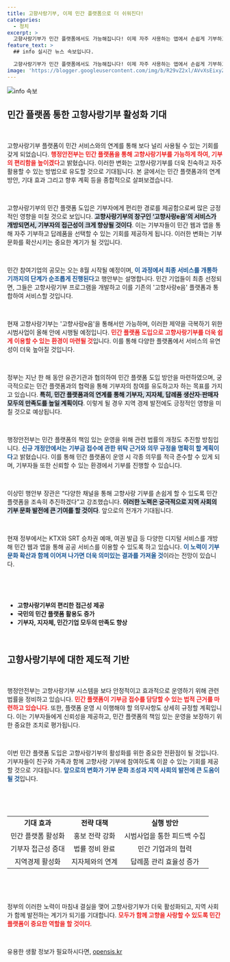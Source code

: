 ```yaml
---
title: 고향사랑기부, 이제 민간 플랫폼으로 더 쉬워진다!
categories:
  - 정치
excerpt: >
  고향사랑기부가 민간 플랫폼에서도 가능해집니다! 이제 자주 사용하는 앱에서 손쉽게 기부하고 답례품을 선택할 수 있는 기회가 열려, 기부의 접근성이 크게 향상됩니다.
feature_text: >
  ## info 실시간 뉴스 속보입니다.

  고향사랑기부가 민간 플랫폼에서도 가능해집니다! 이제 자주 사용하는 앱에서 손쉽게 기부하고 답례품을 선택할 수 있는 기회가 열려, 기부의 접근성이 크게 향상됩니다.
image: 'https://blogger.googleusercontent.com/img/b/R29vZ2xl/AVvXsEixyZcFfHzMRdzZMjFBmAUKJYCLCGyLL1o632UiGVXcaFdKo_bkvkuCioo0uUKlGfBVcT3P84aROyZIXSBEx3Aw5nCQ3pTgDom1WDC4m8eifvWiAmWEEVb4x6G_l8C0QH225ldMjyaFvpxGEBGNO37VmDTDMHGhJPq73UglMfDca1-0aw/s1600/blogspot.png'
---
```


<p><img src="https://blogger.googleusercontent.com/img/b/R29vZ2xl/AVvXsEixyZcFfHzMRdzZMjFBmAUKJYCLCGyLL1o632UiGVXcaFdKo_bkvkuCioo0uUKlGfBVcT3P84aROyZIXSBEx3Aw5nCQ3pTgDom1WDC4m8eifvWiAmWEEVb4x6G_l8C0QH225ldMjyaFvpxGEBGNO37VmDTDMHGhJPq73UglMfDca1-0aw/s1600/blogspot.png" alt="info 속보" /></p>

<h2 data-ke-size="size26">민간 플랫폼 통한 고향사랑기부 활성화 기대</h2>

<p data-ke-size="size16">&nbsp;</p>

<p>고향사랑기부 플랫폼이 민간 서비스와의 연계를 통해 보다 널리 사용될 수 있는 기회를 갖게 되었습니다. <b><span style="color: #ee2323;">행정안전부는 민간 플랫폼을 통해 고향사랑기부를 가능하게 하여, 기부의 편리함을 높이겠다</span></b>고 밝혔습니다. 이러한 변화는 고향사랑기부를 더욱 친숙하고 자주 활용할 수 있는 방법으로 유도할 것으로 기대됩니다. 본 글에서는 민간 플랫폼과의 연계 방안, 기대 효과 그리고 향후 계획 등을 종합적으로 살펴보겠습니다.</p>

<p data-ke-size="size16">&nbsp;</p>

<p>고향사랑기부의 민간 플랫폼 도입은 기부자에게 편리한 경로를 제공함으로써 많은 긍정적인 영향을 미칠 것으로 보입니다. <b><span style="background-color: #21538527;">고향사랑기부의 창구인 ‘고향사랑e음’의 서비스가 개방되면서, 기부자의 접근성이 크게 향상될 것이다</span></b>. 이는 기부자들이 민간 웹과 앱을 통해 자주 기부하고 답례품을 선택할 수 있는 기회를 제공하게 됩니다. 이러한 변화는 기부 문화를 확산시키는 중요한 계기가 될 것입니다.</p>

<p data-ke-size="size16">&nbsp;</p>

<p>민간 참여기업의 공모는 오는 8월 시작될 예정이며, <b><span style="color: #1a5490;">이 과정에서 최종 서비스를 개통하기까지의 단계가 순조롭게 진행된다</span></b>고 행안부는 설명합니다. 민간 기업들이 최종 선정되면, 그들은 고향사랑기부 프로그램을 개발하고 이를 기존의 '고향사랑e음' 플랫폼과 통합하여 서비스할 것입니다.</p>

<p data-ke-size="size16">&nbsp;</p>

<p>현재 고향사랑기부는 '고향사랑e음'을 통해서만 가능하며, 이러한 제약을 극복하기 위한 시범사업이 올해 안에 시행될 예정입니다. <b><span style="color: #ee2323;">민간 플랫폼 도입으로 고향사랑기부를 더욱 쉽게 이용할 수 있는 환경이 마련될 것</span></b>입니다. 이를 통해 다양한 플랫폼에서 서비스의 유연성이 더욱 높아질 것입니다.</p>

<p data-ke-size="size16">&nbsp;</p>

<p>정부는 지난 한 해 동안 유관기관과 협의하여 민간 플랫폼 도입 방안을 마련하였으며, 궁극적으로는 민간 플랫폼과의 협력을 통해 기부자의 참여를 유도하고자 하는 목표를 가지고 있습니다. <b><span style="background-color: #21538527;">특히, 민간 플랫폼과의 연계를 통해 기부자, 지자체, 답례품 생산자·판매자 모두의 만족도를 높일 계획이다</span></b>. 이렇게 될 경우 지역 경제 발전에도 긍정적인 영향을 미칠 것으로 예상됩니다.</p>

<p data-ke-size="size16">&nbsp;</p>

<p>행정안전부는 민간 플랫폼의 책임 있는 운영을 위해 관련 법률의 개정도 추진할 방침입니다. <b><span style="color: #1a5490;">신규 개정안에서는 기부금 접수에 관한 위탁 근거와 의무 규정을 명확히 할 계획이다</span></b>고 밝혔습니다. 이를 통해 민간 플랫폼이 운영 시 각종 의무를 적극 준수할 수 있게 되며, 기부자들 또한 신뢰할 수 있는 환경에서 기부를 진행할 수 있습니다.</p>

<p data-ke-size="size16">&nbsp;</p>

<p>이상민 행안부 장관은 “다양한 채널을 통해 고향사랑 기부를 손쉽게 할 수 있도록 민간 플랫폼을 조속히 추진하겠다”고 강조했습니다. <b><span style="background-color: #21538527;">이러한 노력은 궁극적으로 지역 사회의 기부 문화 발전에 큰 기여를 할 것이다</span></b>. 앞으로의 전개가 기대됩니다.</p>

<p data-ke-size="size16">&nbsp;</p>

<p>현재 정부에서는 KTX와 SRT 승차권 예매, 여권 발급 등 다양한 디지털 서비스를 개방해 민간 웹과 앱을 통해 공공 서비스를 이용할 수 있도록 하고 있습니다. <b><span style="color: #1a5490;">이 노력이 기부 문화 확산과 함께 이어져 나가면 더욱 의미있는 결과를 가져올 것</span></b>이라는 전망이 있습니다. </p>

<p data-ke-size="size16">&nbsp;</p>

<p data-ke-size="size16">&nbsp;</p>  

<ul>  
<li><b>고향사랑기부의 편리한 접근성 제공</b></li>  
<li><b>국민의 민간 플랫폼 활용도 증가</b></li>  
<li><b>기부자, 지자체, 민간기업 모두의 만족도 향상</b></li>  
</ul>  

<p data-ke-size="size16">&nbsp;</p>  

<h2 data-ke-size="size26">고향사랑기부에 대한 제도적 기반</h2>

<p data-ke-size="size16">&nbsp;</p>

<p>행정안전부는 고향사랑기부 시스템을 보다 안정적이고 효과적으로 운영하기 위해 관련 법률을 정비하고 있습니다. <b><span style="color: #ee2323;">민간 플랫폼이 기부금 접수를 담당할 수 있는 법적 근거를 마련하고 있습니다</span></b>. 또한, 플랫폼 운영 시 이행해야 할 의무사항도 상세히 규정할 계획입니다. 이는 기부자들에게 신뢰성을 제공하고, 민간 플랫폼의 책임 있는 운영을 보장하기 위한 중요한 조치로 평가됩니다.</p>

<p data-ke-size="size16">&nbsp;</p>

<p>이번 민간 플랫폼 도입은 고향사랑기부의 활성화를 위한 중요한 전환점이 될 것입니다. 기부자들이 친구와 가족과 함께 고향사랑 기부에 참여하도록 이끌 수 있는 기회를 제공할 것으로 기대됩니다. <b><span style="color: #1a5490;">앞으로의 변화가 기부 문화 조성과 지역 사회의 발전에 큰 도움이 될 것</span></b>입니다.</p>

<p data-ke-size="size16">&nbsp;</p>

<p data-ke-size="size16">&nbsp;</p> 

<table style="width: 100%;">  
<tr>  
<td style="text-align: center; height: 17px;"><b>기대 효과</b></td>  
<td style="text-align: center; height: 17px;"><b>전략 대책</b></td>  
<td style="text-align: center; height: 17px;"><b>실행 방안</b></td>  
</tr>  
<tr>  
<td style="text-align: center; height: 17px;">민간 플랫폼 활성화</td>  
<td style="text-align: center; height: 17px;">홍보 전략 강화</td>  
<td style="text-align: center; height: 17px;">시범사업을 통한 피드백 수집</td>  
</tr>  
<tr>  
<td style="text-align: center; height: 17px;">기부자 접근성 증대</td>  
<td style="text-align: center; height: 17px;">법률 정비 완료</td>  
<td style="text-align: center; height: 17px;">민간 기업과의 협력</td>  
</tr>  
<tr>  
<td style="text-align: center; height: 17px;">지역경제 활성화</td>  
<td style="text-align: center; height: 17px;">지자체와의 연계</td>  
<td style="text-align: center; height: 17px;">답례품 관리 효율성 증가</td>  
</tr>  
</table>  

<p data-ke-size="size16">&nbsp;</p>

<p data-ke-size="size16">&nbsp;</p> 

<p>정부의 이러한 노력이 마침내 결실을 맺어 고향사랑기부가 더욱 활성화되고, 지역 사회가 함께 발전하는 계기가 되기를 기대합니다. <b><span style="color: #ee2323;">모두가 함께 고향을 사랑할 수 있도록 민간 플랫폼이 중요한 역할을 할 것이다</span></b>. </p>

<p data-ke-size="size16">&nbsp;</p>
유용한 생활 정보가 필요하시다면, <a href="https://opensis.kr" rel="dofollow">opensis.kr</a>



